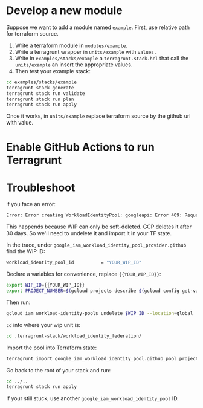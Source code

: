 # Develop a new module
Suppose we want to add a module named `example`.
First, use relative path for terraform source.


1. Write a terraform module in `modules/example`.
2. Write a terragrunt wrapper in `units/example` with `values.`
3. Write in `examples/stacks/example` a `terragrunt.stack.hcl` that call the `units/example` an insert the appropriate values.
4. Then test your example stack:
```bash
cd examples/stacks/example
terragrunt stack generate
terragrunt stack run validate
terragrunt stack run plan
terragrunt stack run apply
```

Once it works, in `units/example` replace terraform source by the github url with value.

# Enable GitHub Actions to run Terragrunt

# Troubleshoot
if you face an error:
```bash
Error: Error creating WorkloadIdentityPool: googleapi: Error 409: Requested entity already exists
```

This happends because WIP can only be soft-deleted. GCP deletes it after 30 days.
So we'll need to undelete it and import it in your TF state.

In the trace, under `google_iam_workload_identity_pool_provider.github` find the WIP ID:
```bash
workload_identity_pool_id          = "YOUR_WIP_ID"
```

Declare a variables for convenience, replace `{{YOUR_WIP_ID}}`:
```bash
export WIP_ID={{YOUR_WIP_ID}}
export PROJECT_NUMBER=$(gcloud projects describe $(gcloud config get-value project) --format="value(projectNumber)")
```

Then run:
```bash
gcloud iam workload-identity-pools undelete $WIP_ID --location=global
```

`cd` into where your wip unit is:
```bash
cd .terragrunt-stack/workload_identity_federation/
```

Import the pool into Terraform state:
```bash
terragrunt import google_iam_workload_identity_pool.github_pool projects/$PROJECT_NUMBER/locations/global/workloadIdentityPools/$WIP_ID
```

Go back to the root of your stack and run:
```bash
cd ../..
terragrunt stack run apply
```

If your still stuck, use another `google_iam_workload_identity_pool` ID.